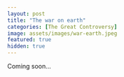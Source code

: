 ```yaml
---
layout: post
title: "The war on earth"
categories: [The Great Controversy]
image: assets/images/war-earth.jpeg
featured: true
hidden: true
---
```


Coming soon...

